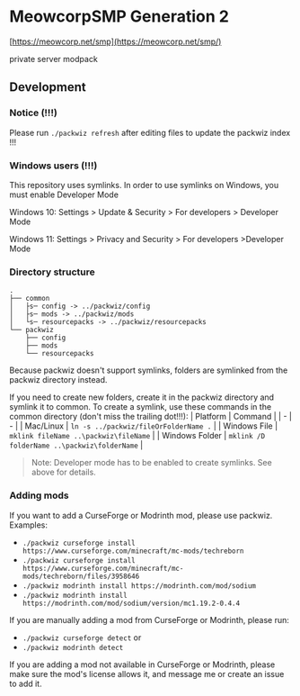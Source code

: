 # MeowcorpSMP Generation 2
[https://meowcorp.net/smp](https://meowcorp.net/smp/)

private server modpack

## Development

### Notice (!!!)
Please run `./packwiz refresh` after editing files to update the packwiz index !!!

### Windows users (!!!)
This repository uses symlinks. In order to use symlinks on Windows, you must enable Developer Mode

Windows 10: Settings > Update & Security > For developers > Developer Mode

Windows 11: Settings > Privacy and Security > For developers >Developer Mode

### Directory structure
```
.
├── common
│   ├s─ config -> ../packwiz/config
│   ├s─ mods -> ../packwiz/mods
│   └s─ resourcepacks -> ../packwiz/resourcepacks
└── packwiz
    ├── config
    ├── mods
    └── resourcepacks
```
Because packwiz doesn't support symlinks, folders are symlinked from the packwiz directory instead.

If you need to create new folders, create it in the packwiz directory and symlink it to common. To create a symlink, use these commands in the common directory (don't miss the trailing dot!!!):
| Platform | Command |
| - | - |
| Mac/Linux | `ln -s ../packwiz/fileOrFolderName .` |
| Windows File | `mklink fileName ..\packwiz\fileName` |
| Windows Folder | `mklink /D folderName ..\packwiz\folderName` |
> Note: Developer mode has to be enabled to create symlinks. See above for details.

### Adding mods
If you want to add a CurseForge or Modrinth mod, please use packwiz. Examples:
- `./packwiz curseforge install https://www.curseforge.com/minecraft/mc-mods/techreborn`
- `./packwiz curseforge install https://www.curseforge.com/minecraft/mc-mods/techreborn/files/3958646`
- `./packwiz modrinth install https://modrinth.com/mod/sodium`
- `./packwiz modrinth install https://modrinth.com/mod/sodium/version/mc1.19.2-0.4.4`

If you are manually adding a mod from CurseForge or Modrinth, please run:
- `./packwiz curseforge detect`
or
- `./packwiz modrinth detect`

If you are adding a mod not available in CurseForge or Modrinth, please make sure the mod's license allows it, and message me or create an issue to add it.
